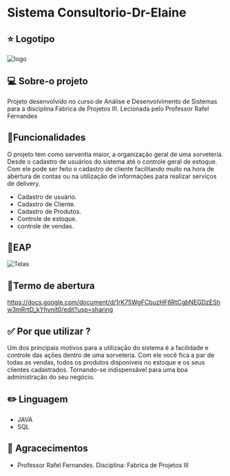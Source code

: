 
# Sistema Consultorio-Dr-Elaine

## :star: Logotipo 

![logo](https://prnt.sc/10mp29q)	


## :computer: Sobre-o projeto
 Projeto desenvolvido no curso de Análise e Desenvolvimento de Sistemas para a disciplina Fabrica de Projetos III. Lecionada pelo Professor Rafel Fernandes


## :hammer:Funcionalidades
 O projeto tem como serventia maior, a organização geral de uma sorveteria. Desde o cadastro de usuários do sistema até o controle geral de estoque. Com ele pode ser feito o cadastro de cliente facilitando muito na hora de abertura de contas ou na utilização de informações para realizar serviços de delivery. 

* Cadastro de usuário.
* Cadastro de Cliente.
* Cadastro de Produtos.
* Controle de estoque.
* controle de vendas.


## :art:EAP
 ![Telas](https://prnt.sc/10mp29q)
 

## :art:Termo de abertura
https://docs.google.com/document/d/1rK75WgFCbuzHF6RtCgbNEGDzEShw3mRrtD_kYhynit0/edit?usp=sharing
 

## :white_check_mark: Por que utilizar ?
 Um dos principais motivos para a utilização do sistema é a facilidade e controle das ações dentro de uma sorveteria. Com ele você fica a par de todas as vendas, todos os produtos disponíveis no estoque e os seus clientes cadastrados. Tornando-se indispensável para uma boa administração do seu negócio. 

## :pencil2: Linguagem
* JAVA
* SQL

## :pray: Agracecimentos
* Professor Rafel Fernandes. Disciplina: Fabrica de Projetos III
